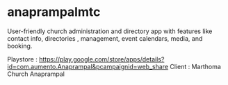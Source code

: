 # anaprampalmtc

User-friendly church administration and directory app with features like contact info, directories , management, event calendars, media, and booking.

Playstore : https://play.google.com/store/apps/details?id=com.aumento.Anaprampal&pcampaignid=web_share
Client : Marthoma Church Anaprampal
